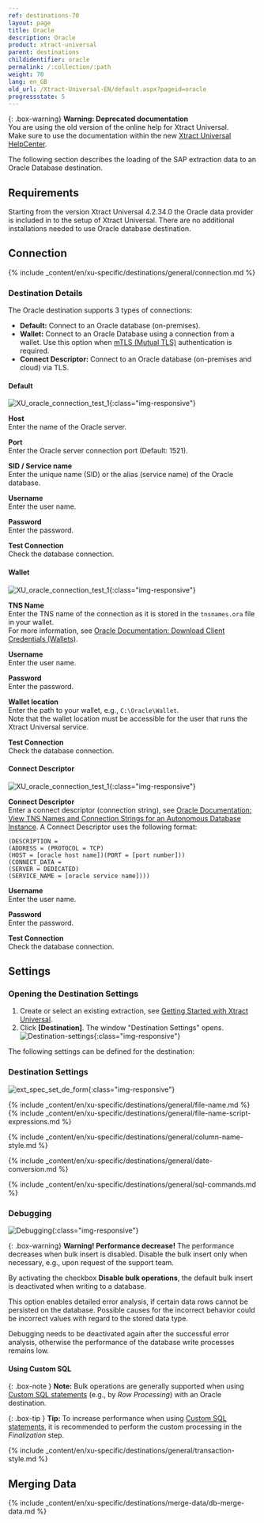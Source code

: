 ```yaml
---
ref: destinations-70
layout: page
title: Oracle
description: Oracle
product: xtract-universal
parent: destinations
childidentifier: oracle
permalink: /:collection/:path
weight: 70
lang: en_GB
old_url: /Xtract-Universal-EN/default.aspx?pageid=oracle
progressstate: 5
---
```


{: .box-warning}
**Warning: Deprecated documentation** <br>
You are using the old version of the online help for Xtract Universal.<br>
Make sure to use the documentation within the new [Xtract Universal HelpCenter](https://helpcenter.theobald-software.com/xtract-universal/documentation/introduction/).

The following section describes the loading of the SAP extraction data to an Oracle Database destination.

## Requirements

Starting from the version Xtract Universal 4.2.34.0 the Oracle data provider is included in to the setup of Xtract Universal. 
There are no additional installations needed to use Oracle database destination.

## Connection

{% include _content/en/xu-specific/destinations/general/connection.md %}	

### Destination Details


The Oracle destination supports 3 types of connections:
- **Default:** Connect to an Oracle database (on-premises).
- **Wallet:** Connect to an Oracle Database using a connection from a wallet. Use this option when [mTLS (Mutual TLS)](https://docs.oracle.com/en/cloud/paas/autonomous-database/adbsa/connect-introduction.html#GUID-9A472E49-3B2B-4D9F-9DC2-D3E6E4454285) authentication is required.
- **Connect Descriptor:** Connect to an Oracle database (on-premises and cloud) via TLS.

#### Default

![XU_oracle_connection_test_1](/img/content/XU_oracle_connection_test_1.png){:class="img-responsive"}

**Host** <br>
Enter the name of the Oracle server.

**Port** <br>
Enter the Oracle server connection port (Default: 1521).

**SID / Service name** <br>
Enter the unique name (SID) or the alias (service name) of the Oracle database.

**Username** <br> 
Enter the user name.

**Password** <br>
Enter the password.

**Test Connection** <br>
Check the database connection. 

#### Wallet

![XU_oracle_connection_test_1](/img/content/XU_oracle_connection_test_2.png){:class="img-responsive"}

**TNS Name** <br> 
Enter the TNS name of the connection as it is stored in the `tnsnames.ora` file in your wallet.<br>
For more information, see [Oracle Documentation: Download Client Credentials (Wallets)](https://docs.oracle.com/en-us/iaas/autonomous-database/doc/download-client-credentials.html).

**Username** <br> 
Enter the user name.

**Password** <br>
Enter the password.

**Wallet location** <br> 
Enter the path to your wallet, e.g., `C:\Oracle\Wallet`. <br>
Note that the wallet location must be accessible for the user that runs the Xtract Universal service.<br>

**Test Connection** <br>
Check the database connection. 

#### Connect Descriptor

![XU_oracle_connection_test_1](/img/content/XU_oracle_connection_test_3.png){:class="img-responsive"}

**Connect Descriptor** <br>
Enter a connect descriptor (connection string), see [Oracle Documentation: View TNS Names and Connection Strings for an Autonomous Database Instance](https://docs.oracle.com/en/cloud/paas/autonomous-database/serverless/adbsb/connect-download-wallet.html#GUID-BE884A1B-034D-4CD6-9B71-83A4CCFDE9FB).
A Connect Descriptor uses the following format:<br>
```
(DESCRIPTION =
(ADDRESS = (PROTOCOL = TCP)
(HOST = [oracle host name])(PORT = [port number]))
(CONNECT_DATA =
(SERVER = DEDICATED)
(SERVICE_NAME = [oracle service name])))
```

**Username** <br> 
Enter the user name.

**Password** <br>
Enter the password.

**Test Connection** <br>
Check the database connection. 

## Settings

### Opening the Destination Settings
1. Create or select an existing extraction, see [Getting Started with Xtract Universal](../getting-started/define-a-table-extraction).
2. Click **[Destination]**. The window "Destination Settings" opens.
![Destination-settings](/img/content/xu/xu_designer_destination.png){:class="img-responsive"}

The following settings can be defined for the destination:  

### Destination Settings

![ext_spec_set_de_form](/img/content/oracle-configurations.png){:class="img-responsive"}


{% include _content/en/xu-specific/destinations/general/file-name.md %}
{% include _content/en/xu-specific/destinations/general/file-name-script-expressions.md %}

{% include _content/en/xu-specific/destinations/general/column-name-style.md %}

{% include _content/en/xu-specific/destinations/general/date-conversion.md %}

{% include _content/en/xu-specific/destinations/general/sql-commands.md %}


### Debugging

![Debugging](/img/content/debugging-bulk-insert.png){:class="img-responsive"}

{: .box-warning}
**Warning! Performance decrease!**
The performance decreases when bulk insert is disabled.
Disable the bulk insert only when necessary, e.g., upon request of the support team.


By activating the checkbox **Disable bulk operations**, 
the default bulk insert is deactivated when writing to a database.

This option enables detailed error analysis, if certain data rows cannot be persisted on the database.
Possible causes for the incorrect behavior could be incorrect values with regard to the stored data type.

Debugging needs to be deactivated again after the successful error analysis, otherwise the performance of the database write processes remains low. 

#### Using Custom SQL

{: .box-note }
**Note:** Bulk operations are generally supported when using [Custom SQL statements](#sql-commands) (e.g., by *Row Processing*) with an Oracle destination.

{: .box-tip }
**Tip:** To increase performance when using [Custom SQL statements](#sql-commands), it is recommended to perform the custom processing in the *Finalization* step.

{% include _content/en/xu-specific/destinations/general/transaction-style.md %}

## Merging Data
{% include _content/en/xu-specific/destinations/merge-data/db-merge-data.md  %}

